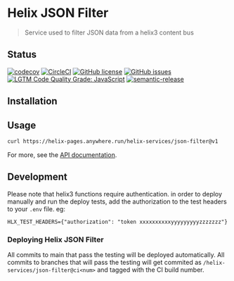 # Helix JSON Filter

> Service used to filter JSON data from a helix3 content bus

## Status
[![codecov](https://img.shields.io/codecov/c/github/adobe/helix-json-filter.svg)](https://codecov.io/gh/adobe/helix-json-filter)
[![CircleCI](https://img.shields.io/circleci/project/github/adobe/helix-json-filter.svg)](https://circleci.com/gh/adobe/helix-json-filter)
[![GitHub license](https://img.shields.io/github/license/adobe/helix-json-filter.svg)](https://github.com/adobe/helix-json-filter/blob/main/LICENSE.txt)
[![GitHub issues](https://img.shields.io/github/issues/adobe/helix-json-filter.svg)](https://github.com/adobe/helix-json-filter/issues)
[![LGTM Code Quality Grade: JavaScript](https://img.shields.io/lgtm/grade/javascript/g/adobe/helix-json-filter.svg?logo=lgtm&logoWidth=18)](https://lgtm.com/projects/g/adobe/helix-json-filter)
[![semantic-release](https://img.shields.io/badge/%20%20%F0%9F%93%A6%F0%9F%9A%80-semantic--release-e10079.svg)](https://github.com/semantic-release/semantic-release)

## Installation

## Usage

```bash
curl https://helix-pages.anywhere.run/helix-services/json-filter@v1
```

For more, see the [API documentation](docs/API.md).

## Development

Please note that helix3 functions require authentication. in order to deploy manually and run the deploy tests, 
add the authorization to the test headers to your `.env` file. eg:

```
HLX_TEST_HEADERS={"authorization": "token xxxxxxxxxxyyyyyyyyyzzzzzzz"}
```

### Deploying Helix JSON Filter

All commits to main that pass the testing will be deployed automatically. All commits to branches that will pass the testing will get commited as `/helix-services/json-filter@ci<num>` and tagged with the CI build number.
